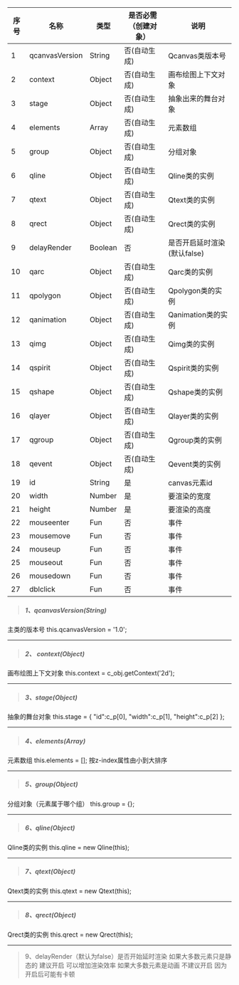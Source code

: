 序号|名称|类型|是否必需（创建对象）| 说明
---|---|---|---|---
1|qcanvasVersion|String|否(自动生成)|Qcanvas类版本号
2|context|Object|否(自动生成)|画布绘图上下文对象
3|stage|Object|否(自动生成)|抽象出来的舞台对象
4|elements|Array|否(自动生成)|元素数组
5|group|Object|否(自动生成)|分组对象
6|qline|Object|否(自动生成)|Qline类的实例
7|qtext|Object|否(自动生成)|Qtext类的实例
8|qrect|Object|否(自动生成)|Qrect类的实例
9|delayRender|Boolean|否|是否开启延时渲染(默认false)
10|qarc|Object|否(自动生成)|Qarc类的实例
11|qpolygon|Object|否(自动生成)|Qpolygon类的实例
12|qanimation|Object|否(自动生成)|Qanimation类的实例
13|qimg|Object|否(自动生成)|Qimg类的实例
14|qspirit|Object|否(自动生成)|Qspirit类的实例
15|qshape|Object|否(自动生成)|Qshape类的实例
16|qlayer|Object|否(自动生成)|Qlayer类的实例
17|qgroup|Object|否(自动生成)|Qgroup类的实例
18|qevent|Object|否(自动生成)|Qevent类的实例
19|id|String|是|canvas元素id
20|width|Number|是|要渲染的宽度
21|height|Number|是|要渲染的高度
22|mouseenter|Fun|否|事件
23|mousemove|Fun|否|事件
24|mouseup|Fun|否|事件
25|mouseout|Fun|否|事件
26|mousedown|Fun|否|事件
27|dblclick|Fun|否|事件


> ##### 1、qcanvasVersion(String)
主类的版本号
this.qcanvasVersion = '1.0';

***
> ##### 2、 context(Object)
画布绘图上下文对象
this.context = c_obj.getContext('2d');

***
> ##### 3、stage(Object)
抽象的舞台对象
this.stage = {
		"id":c_p[0],
		"width":c_p[1],
		"height":c_p[2]
	};

***
> ##### 4、elements(Array)
元素数组
this.elements = [];
按z-index属性由小到大排序

***
> ##### 5、group(Object)
分组对象（元素属于哪个组）
this.group = {};

***
> ##### 6、qline(Object)
Qline类的实例
this.qline = new Qline(this);

***
> ##### 7、qtext(Object)
Qtext类的实例
this.qtext = new Qtext(this);

***
> ##### 8、qrect(Object)
Qrect类的实例
this.qrect = new Qrect(this);

***

> 9、delayRender（默认为false）是否开始延时渲染
> 如果大多数元素只是静态的  建议开启 可以增加渲染效率
> 如果大多数元素是动画 不建议开启 因为开启后可能有卡顿

